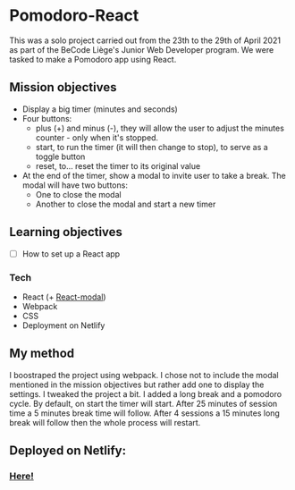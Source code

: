 # Pomodoro-React

This was a solo project carried out from the 23th to the 29th of April 2021 as part of the BeCode Liège's Junior Web Developer program. We were tasked to make a Pomodoro app using React.

## Mission objectives

- Display a big timer (minutes and seconds)
- Four buttons:
  - plus (+) and minus (-), they will allow the user to adjust the minutes counter - only when it's stopped.
  - start, to run the timer (it will then change to stop), to serve as a toggle button
  - reset, to… reset the timer to its original value
- At the end of the timer, show a modal to invite user to take a break. The modal will have two buttons:
  - One to close the modal
  - Another to close the modal and start a new timer


## Learning objectives

- [ ]  How to set up a React app

### Tech

- React (+ [React-modal](https://www.npmjs.com/package/react-modal))
- Webpack
- CSS
- Deployment on Netlify

## My method

I boostraped the project using webpack. I chose not to include the modal mentioned in the mission objectives but rather add one to display the settings. I tweaked the project a bit. I added a long break and a pomodoro cycle. By default, on start the timer will start. After 25 minutes of session time a 5 minutes break time will follow. After 4 sessions a 15 minutes long break will follow then the whole process will restart.

## Deployed on Netlify:

### [Here!](https://charlotte-pomodoro.netlify.app/)